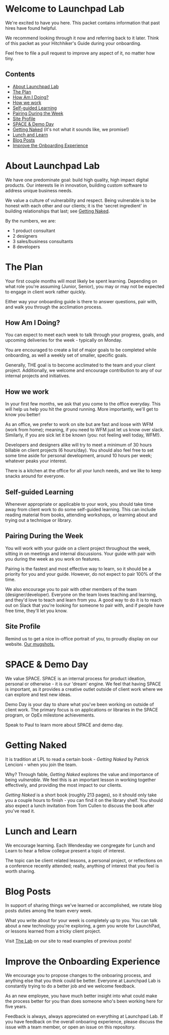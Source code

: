# Welcome to Launchpad Lab

  We're excited to have you here. This packet contains information that past hires have found helpful.

  We recommend looking through it now and referring back to it later.
  Think of this packet as your Hitchhiker's Guide during your onboarding.

  Feel free to file a pull request to improve any aspect of it, no matter how tiny.

## Contents

  - [About Launchpad Lab](#about-launchpad-lab)
  - [The Plan](#the-plan)
  - [How Am I Doing?](#how-am-i-doing)
  - [How we work](#how-we-work)
  - [Self-guided Learning](#self-guided-learning)
  - [Pairing During the Week](#pairing-during-the-week)
  - [Site Profile](#site-profile)
  - [SPACE & Demo Day](#space--demo-day)
  - [Getting Naked](#getting-naked) (it's not what it sounds like, we promise!)
  - [Lunch and Learn](#lunch-and-learn)
  - [Blog Posts](#blog-posts)
  - [Improve the Onboarding Experience](#improve-the-onboarding-experience)

# About Launchpad Lab

  We have one predominate goal: build high quality, high impact digital products. Our interests lie in innovation, building custom software to address unique business needs.

  We value a culture of vulnerability and respect. Being vulnerable is to be honest with each other and our clients; it is the 'secret ingredient' in building relationships that last; see [Getting Naked](#getting-naked).

  By the numbers, we are:
  - 1 product consultant
  - 2 designers
  - 3 sales/business consultants
  - 8 developers

# The Plan

  Your first couple months will most likely be spent learning. Depending on what role you're assuming (Junior, Senior), you may or may not be expected to engage in client work rather quickly.

  Either way your onboarding guide is there to answer questions, pair with, and walk you through the acclimation process.

## How Am I Doing?

  You can expect to meet each week to talk through your progress, goals, and upcoming deliveries for the week - typically on Monday.

  You are encouraged to create a list of major goals to be completed while onboarding, as well a weekly set of smaller, specific goals.

  Generally, THE goal is to become acclimated to the team and your client project. Additionally, we welcome and encourage contribution to any of our internal projects and initiatives.

## How we work

  In your first few months, we ask that you come to the office everyday. This will help us help you hit the ground running. More importantly, we'll get to know you better!

  As an office, we prefer to work on site but are fast and loose with WFM (work from home); meaning, if you need to WFM just let us know over slack. Similarly, if you are sick let it be known (you: not feeling well today, WFM!).

  Developers and designers alike will try to meet a minimum of 30 hours billable on client projects (6 hours/day).
  You should also feel free to set some time aside for personal development, around 10 hours per week; whatever peaks your interest.

  There is a kitchen at the office for all your lunch needs, and we like to keep snacks around for everyone.

## Self-guided Learning

  Whenever appropriate or applicable to your work, you should take time away from client work to do some self-guided learning. This can include reading material from books, attending workshops, or learning about and trying out a technique or library.

## Pairing During the Week

  You will work with your guide on a client project throughout the week, sitting in on meetings and internal discussions. Your guide with pair with you during the week as you work on features.

  Pairing is the fastest and most effective way to learn, so it should be a priority for you and your guide. However, do not expect to pair 100% of the time.

  We also encourage you to pair with other members of the team (designer/developer). Everyone on the team loves teaching and learning, and they'd love to teach and learn from you. A good way to do it is to reach out on Slack that you're looking for someone to pair with, and if people have free time, they'll let you know.

## Site Profile

  Remind us to get a nice in-office portrait of you, to proudly display on our website.
  [Our mugshots.](https://launchpadlab.com/about)

# SPACE & Demo Day

  We value SPACE. SPACE is an internal process for product ideation, personal or otherwise - it is our 'dream' engine. We feel that having SPACE is important, as it provides a creative outlet outside of client work where we can explore and test new ideas.

  Demo Day is your day to share what you've been working on outside of client work. The primary focus is on applications or libraries in the SPACE program, or OpEx milestone achievements.

  Speak to Paul to learn more about SPACE and demo day.

# Getting Naked

  It is tradition at LPL to read a certain book - *Getting Naked* by Patrick Lencioni - when you join the team.

  Why? Through fable, *Getting Naked* explores the value and importance of being *vulnerable*. We feel this is an important lesson in working together effectively, and providing the most impact to our clients.

  *Getting Naked* is a short book (roughly 213 pages), so it should only take you a couple hours to finish - you can find it on the library shelf. You should also expect a lunch invitation from Tom Cullen to discuss the book after you've read it.

# Lunch and Learn

  We encourage learning. Each Wendesday we congregate for Lunch and Learn to hear a fellow collegue present a topic of interest.

  The topic can be client related lessons, a personal project, or reflections on a conference recently attended; really, anything of interest that you feel is worth sharing.

# Blog Posts

  In support of sharing things we've learned or accomplished, we rotate blog posts duties among the team every week.

  What you write about for your week is completely up to you. You can talk about a new technology you're exploring, a gem you wrote for LaunchPad, or lessons learned from a tricky client project.

  Visit [The Lab](https://launchpadlab.com/blog) on our site to read examples of previous posts!

# Improve the Onboarding Experience

  We encourage you to propose changes to the onboaring process, and anything else that you think could be better. Everyone at Launchpad Lab is constantly trying to do a better job and we welcome feedback.

  As an new employee, you have much better insight into what could make the process better for you than does someone who's been working here for five years.

  Feedback is always, always appreciated on everything at Launchpad Lab. If you have feedback on the overall onboaring experience, please discuss the issue with a team member, or open an issue on this repository.
